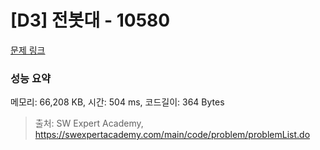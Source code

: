 # [D3] 전봇대 - 10580 

[문제 링크](https://swexpertacademy.com/main/code/problem/problemDetail.do?contestProbId=AXO8QBw6Qu4DFAXS) 

### 성능 요약

메모리: 66,208 KB, 시간: 504 ms, 코드길이: 364 Bytes



> 출처: SW Expert Academy, https://swexpertacademy.com/main/code/problem/problemList.do